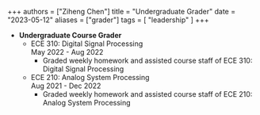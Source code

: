 +++
authors = ["Ziheng Chen"]
title = "Undergraduate Grader"
date = "2023-05-12"
aliases = ["grader"]
tags = [
    "leadership"
]
+++
 
- **Undergraduate Course Grader**
    - ECE 310: Digital Signal Processing  
    May 2022 - Aug 2022
        - Graded weekly homework and assisted course staff of ECE 310: Digital Signal Processing
    - ECE 210: Analog System Processing  
    Aug 2021 - Dec 2022
        - Graded weekly homework and assisted course staff of ECE 210: Analog System Processing

